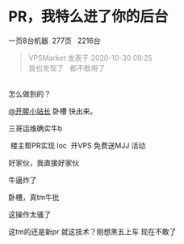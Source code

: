 # PR，我特么进了你的后台


一页8台机器&nbsp;&nbsp;277页&nbsp; &nbsp;2216台<img id="aimg_ydd0L" onclick="zoom(this, this.src, 0, 0, 0)" class="zoom" src="https://cdn.jsdelivr.net/gh/hishis/forum-master/public/images/patch.gif" onmouseover="img_onmouseoverfunc(this)" onload="thumbImg(this)" border="0" alt="" />

<div class="quote"><blockquote><font color="#999999">VPSMarket 发表于 2020-10-30 09:25</font><br />
<font color="#999999">我也发现了&nbsp; &nbsp;都不敢用了</font></blockquote></div><br />
怎么做到的？

<a href="https://www.hostloc.com/home.php?mod=space&amp;uid=46233" target="_blank">@开腥小站长</a> 卧槽 快出来。

三哥运维确实牛b

<img src="static/image/smiley/default/lol.gif" smilieid="12" border="0" alt="" /> 楼主帮PR实现 loc&nbsp;&nbsp;开VPS 免费送MJJ 活动

好家伙，我直接好家伙<img src="static/image/smiley/default/lol.gif" smilieid="12" border="0" alt="" />

牛逼炸了<img src="static/image/smiley/default/lol.gif" smilieid="12" border="0" alt="" /><img id="aimg_G71Oh" onclick="zoom(this, this.src, 0, 0, 0)" class="zoom" src="https://cdn.jsdelivr.net/gh/hishis/forum-master/public/images/patch.gif" onmouseover="img_onmouseoverfunc(this)" onload="thumbImg(this)" border="0" alt="" />

卧槽，真tm牛批<img id="aimg_Ua5kG" onclick="zoom(this, this.src, 0, 0, 0)" class="zoom" src="https://cdn.jsdelivr.net/gh/hishis/forum-master/public/images/patch.gif" onmouseover="img_onmouseoverfunc(this)" onload="thumbImg(this)" border="0" alt="" />

这操作太骚了

这tm的还是新pr 就这技术？刚想黑五上车 现在不敢了
